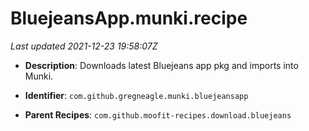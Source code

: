 # BluejeansApp.munki.recipe

_Last updated 2021-12-23 19:58:07Z_

- **Description**: Downloads latest Bluejeans app pkg and imports into Munki.

- **Identifier**: `com.github.gregneagle.munki.bluejeansapp`

- **Parent Recipes**: `com.github.moofit-recipes.download.bluejeans`